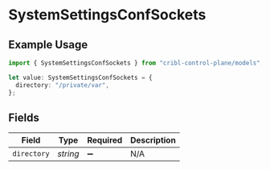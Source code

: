 # SystemSettingsConfSockets

## Example Usage

```typescript
import { SystemSettingsConfSockets } from "cribl-control-plane/models";

let value: SystemSettingsConfSockets = {
  directory: "/private/var",
};
```

## Fields

| Field              | Type               | Required           | Description        |
| ------------------ | ------------------ | ------------------ | ------------------ |
| `directory`        | *string*           | :heavy_minus_sign: | N/A                |